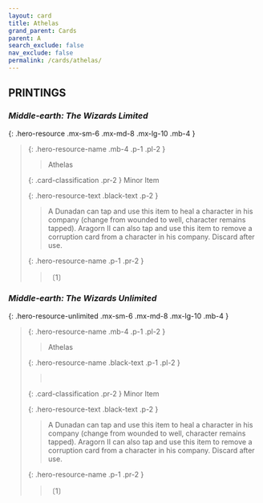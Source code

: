 ```yaml
---
layout: card
title: Athelas
grand_parent: Cards
parent: A
search_exclude: false
nav_exclude: false
permalink: /cards/athelas/
---
```


## PRINTINGS


### _Middle-earth: The Wizards Limited_

{: .hero-resource .mx-sm-6 .mx-md-8 .mx-lg-10 .mb-4 }
> {: .hero-resource-name .mb-4 .p-1 .pl-2 }
> > <div class="card-mp"></div>
> > <div class="card-name">Athelas</div>
>
> {: .card-classification .pr-2 }
> Minor Item
>
> {: .hero-resource-text .black-text .p-2 }
> > A Dunadan can tap and use this item to heal a character in his company (change from wounded to well, character remains tapped). Aragorn II can also tap and use this item to remove a corruption card from a character in his company. Discard after use. 
> 
> {: .hero-resource-name .p-1 .pr-2 }
> > <div class="card-shield"></div>
> > <div class="card-corruption">〔1〕</div>

### _Middle-earth: The Wizards Unlimited_

{: .hero-resource-unlimited .mx-sm-6 .mx-md-8 .mx-lg-10 .mb-4 }
> {: .hero-resource-name .mb-4 .p-1 .pl-2 }
> > <div class="card-mp"></div>
> > <div class="card-name">Athelas</div>
>
> {: .hero-resource-name .black-text .p-1 .pl-2 }
> > &nbsp;
>
> {: .card-classification .pr-2 }
> Minor Item
>
> {: .hero-resource-text .black-text .p-2 }
> > A Dunadan can tap and use this item to heal a character in his company (change from wounded to well, character remains tapped). Aragorn II can also tap and use this item to remove a corruption card from a character in his company. Discard after use. 
> 
> {: .hero-resource-name .p-1 .pr-2 }
> > <div class="card-shield"></div>
> > <div class="card-corruption">〔1〕</div>

